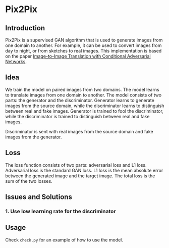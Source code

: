 # Pix2Pix

## Introduction

Pix2Pix is a supervised GAN algorithm that is used to generate images from one domain to another. For example, it can be used to convert images from day to night, or from sketches to real images. This implementation is based on the paper [Image-to-Image Translation with Conditional Adversarial Networks](https://arxiv.org/abs/1611.07004).

## Idea

We train the model on paired images from two domains. The model learns to translate images from one domain to another. The model consists of two parts: the generator and the discriminator. Generator learns to generate images from the source domain, while the discriminator learns to distinguish between real and fake images. Generator is trained to fool the discriminator, while the discriminator is trained to distinguish between real and fake images.

Discriminator is sent with real images from the source domain and fake images from the generator.

## Loss

The loss function consists of two parts: adversarial loss and L1 loss. Adversarial loss is the standard GAN loss. L1 loss is the mean absolute error between the generated image and the target image. The total loss is the sum of the two losses.

## Issues and Solutions

### 1. Use low learning rate for the discriminator

## Usage

Check `check.py` for an example of how to use the model.